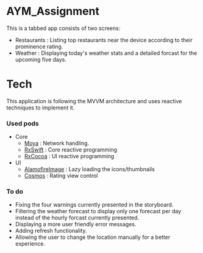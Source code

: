 # AYM_Assignment

This is a tabbed app consists of two screens:
  - Restaurants : Listing top restaurants near the device according to their prominence rating.
  - Weather : Displaying today's weather stats and a detailed forcast for the upcoming five days.

# Tech
This application is following the MVVM architecture and uses reactive techniques to implement it.

### Used pods

  - Core
      - [Moya](https://github.com/Moya/Moya) : Network handling.
      - [RxSwift](https://github.com/ReactiveX/RxSwift) : Core reactive programming 
      - [RxCocoa](https://github.com/ReactiveX/RxSwift/tree/master/RxCocoa) : UI reactive programming 
  - UI
    - [AlamofireImage](https://github.com/Alamofire/AlamofireImage) : Lazy loading the icons/thumbnails
    - [Cosmos](https://github.com/evgenyneu/Cosmos) : Rating view control

### To do 
  - Fixing the four warnings currently presented in the storyboard.
  - Filtering the weather forecast to display only one forecast per day instead of the hourly forcast currently presented.
  - Displaying a more user friendly error messages.
  - Adding refresh functionality.
  - Allowing the user to change the location manually for a better experience.
